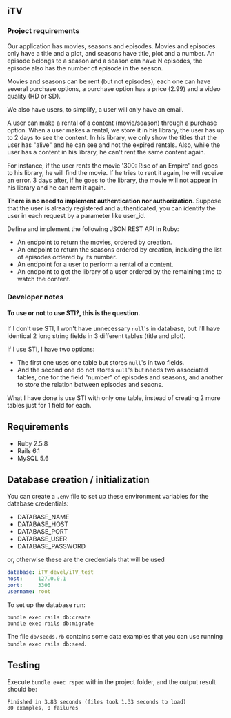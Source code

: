 ## iTV

### Project requirements

Our application has movies, seasons and episodes. Movies and episodes only have a title and a plot, and seasons have title, plot and a number. An episode belongs to a season and a season can have N episodes, the episode also has the number of episode in the season.

Movies and seasons can be rent (but not episodes), each one can have several purchase options, a purchase option has a price (2.99) and a video quality (HD or SD).

We also have users, to simplify, a user will only have an email.

A user can make a rental of a content (movie/season) through a purchase option. When a user makes a rental, we store it in his library, the user has up to 2 days to see the content. In his library, we only show the titles that the user has "alive" and he can see and not the expired rentals. Also, while the user has a content in his library, he can't rent the same content again.

For instance, if the user rents the movie '300: Rise of an Empire' and goes to his library, he will find the movie. If he tries to rent it again, he will receive an error. 3 days after, if he goes to the library, the movie will not appear in his library and he can rent it again.

**There is no need to implement authentication nor authorization**. Suppose that the user is already registered and authenticated, you can identify the user in each request by a parameter like user_id.

Define and implement the following JSON REST API in Ruby:

- An endpoint to return the movies, ordered by creation.
- An endpoint to return the seasons ordered by creation, including the list of episodes ordered by its number.
- An endpoint for a user to perform a rental of a content.
- An endpoint to get the library of a user ordered by the remaining time to watch the content.

### Developer notes

#### To use or not to use STI?, this is the question.

If I don't use STI, I won't have unnecessary `null`'s in database, but I'll have identical 2 long string fields in 3 different tables (title and plot).

If I use STI, I have two options:

- The first one uses one table but stores `null`'s in two fields.
- And the second one do not stores `null`'s but needs two associated tables, one for the field "number" of episodes and seasons, and another to store the relation between episodes and seaons.

What I have done is use STI with only one table, instead of creating 2 more tables just for 1 field for each.

## Requirements

- Ruby 2.5.8
- Rails 6.1
- MySQL 5.6

## Database creation / initialization

You can create a `.env` file to set up these environment variables for the database credentials:

- DATABASE_NAME
- DATABASE_HOST
- DATABASE_PORT
- DATABASE_USER
- DATABASE_PASSWORD

or, otherwise these are the credentials that will be used

```yaml
database: iTV_devel/iTV_test
host:     127.0.0.1
port:     3306
username: root
```

To set up the database run:

```
bundle exec rails db:create
bundle exec rails db:migrate
```

The file `db/seeds.rb` contains some data examples that you can use running `bundle exec rails db:seed`.

## Testing

Execute `bundle exec rspec` within the project folder, and the output result should be:

```
Finished in 3.83 seconds (files took 1.33 seconds to load)
80 examples, 0 failures
```

